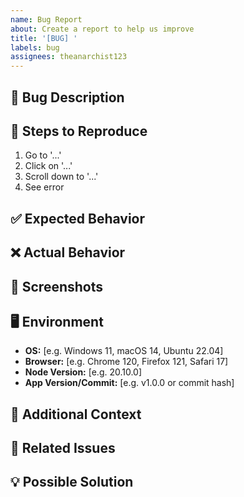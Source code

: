 ```yaml
---
name: Bug Report
about: Create a report to help us improve
title: '[BUG] '
labels: bug
assignees: theanarchist123
---
```


## 🐛 Bug Description

<!-- A clear and concise description of what the bug is -->

## 🔄 Steps to Reproduce

1. Go to '...'
2. Click on '...'
3. Scroll down to '...'
4. See error

## ✅ Expected Behavior

<!-- A clear and concise description of what you expected to happen -->

## ❌ Actual Behavior

<!-- What actually happened -->

## 📸 Screenshots

<!-- If applicable, add screenshots to help explain your problem -->

## 🖥️ Environment

- **OS:** [e.g. Windows 11, macOS 14, Ubuntu 22.04]
- **Browser:** [e.g. Chrome 120, Firefox 121, Safari 17]
- **Node Version:** [e.g. 20.10.0]
- **App Version/Commit:** [e.g. v1.0.0 or commit hash]

## 📝 Additional Context

<!-- Add any other context about the problem here -->

## 🔗 Related Issues

<!-- Link any related issues -->

## 💡 Possible Solution

<!-- Optional: suggest a fix or reason for the bug -->
